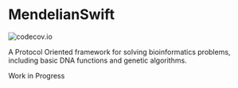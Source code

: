 # MendelianSwift


![codecov.io](https://img.shields.io/badge/test%20coverage-54.76%25-orange.svg)

A Protocol Oriented framework for solving bioinformatics problems, including basic DNA functions and genetic algorithms.

Work in Progress

